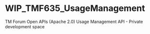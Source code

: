 # WIP_TMF635_UsageManagement
TM Forum Open APIs (Apache 2.0) Usage Management API - Private development space
